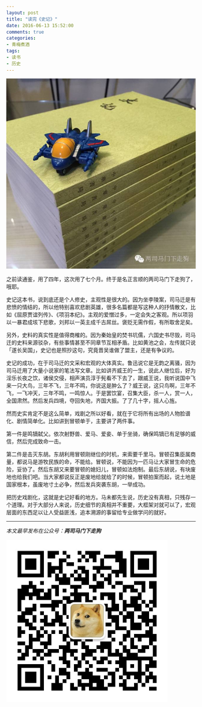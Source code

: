 ```yaml
---
layout: post
title: "读完《史记》"
date: 2016-06-13 15:52:00
comments: true
categories:
- 青梅煮酒
tags:
- 读书
- 历史
---
```


![](/image/20160613001.jpg)

之前读通鉴，用了四年，这次用了七个月。终于是名正言顺的两司马门下走狗了，哦耶。

史记这本书，说到底还是个人修史，主观性是很大的。因为坐李陵案，司马迁是有悲愤的情结的，所以他特别喜欢悲剧英雄，很多名篇都是写这种人的抒情散文，比如《屈原贾谊列传》、《项羽本纪》。主观的爱憎过多，一定会失之客观。所以项羽以一暴君成垓下悲歌，刘邦以一英主成千古屌丝。褒贬无需作假，有所取舍足矣。

另外，史料的真实性是值得商榷的。因为秦始皇的焚书坑儒，六国史书尽毁，司马迁的史料来源驳杂，有些事情甚至不同章节互相矛盾。比如黄池之会，左传就只说「遂长吴国」，史记也是照抄这句，究竟晋吴谁做了盟主，还是有争议的。

史记的成功，在于司马迁的文采和宏观的大体真实。鲁迅说它是无韵之离骚，因为司马迁用了大量小说家的笔法写文章。比如讲齐威王的一生，说此人继位后，好为淫乐长夜之饮，诸侯交侵，相声演员淳于髡看不下去了，跟威王说，我听说国中飞来一只大鸟，三年不飞，三年不鸣，你说这是肿么了？威王说，这只鸟啊，三年不飞，一飞冲天，三年不鸣，一鸣惊人。于是罢饮宴，召集大臣，杀一人，赏一人，全国肃然。然后发兵四境，夺回失地，齐国大振。了了几十字，摇人心旌。

然而史实肯定不是这么简单，戏剧之所以好看，就在于它将所有出场的人物脸谱化、剧情简单化。比如讲到冒顿单于，主要讲了两件事。

第一件是鸣镝弑父。依次射野兽、爱马、爱妾、单于坐骑，确保鸣镝已有足够的威信，然后完成致命一击。

第二件是击灭东胡。东胡利用冒顿刚继位的时机，来索要千里马。冒顿召集臣属商量，都说马是游牧民族的命，不能给。冒顿说，不能因为一匹马让大家冒生命的危险，妥协了。然后东胡又来要冒顿的媳妇儿，冒顿如法炮制。最后东胡说，有块废地也给我们吧。当大家都说反正是废地给就给了的时候，冒顿拍案而起，说土地是国家根本，虽废地寸土必争，然后发兵突袭东胡，一举成功。

把历史戏剧化，这就是史记好看的地方。马未都先生说，历史没有真相，只残存一个道理。对于大部分人来说，历史细节的真相并不重要，大框架对就可以了，宏观层面的东西足以让人受益匪浅，追本溯源的事留给专业做学问的就好。

<hr>

*本文最早发布在公众号：__两司马门下走狗__*

![](/asset/qrcode_zougou.jpg)

